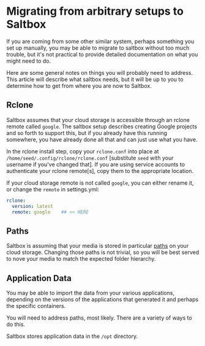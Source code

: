 # Migrating from arbitrary setups to Saltbox

If you are coming from some other similar system, perhaps something you set up manually, you may be able to migrate to saltbox without too much trouble, but it's not practical to provide detailed documentation on what you might need to do.

Here are some general notes on things you will probably need to address.  This article will describe what saltbox needs, but it will be up to you to determine how to get from where you are now to Saltbox.

## Rclone

Saltbox assumes that your cloud storage is accessible through an rclone remote called `google`.  The saltbox setup describes creating Google projects and so forth to support this, but if you already have this running somewhere, you have already done all that and can just use what you have.

In the rclone install step, copy your `rclone.conf` into place at `/home/seed/.config/rclone/rclone.conf` [substitute `seed` with your username if you've changed that].  If you are using service accounts to authenticate your rclone remote[s], copy them to the appropriate location.

If your cloud storage remote is not called `google`, you can either rename it, or change the `remote` in settings.yml:

```yml
rclone:
  version: latest
  remote: google    ## << HERE
```

## Paths

Saltbox is assuming that your media is stored in particular [paths](/saltbox/basics/paths.md) on your cloud storage.  Changing those paths is not trivial, so you will be best served to nove your media to match the expected folder hierarchy.

## Application Data

You may be able to import the data from your various applications, depending on the versions of the applications that generated it and perhaps the specific containers.

You will need to address paths, most likely.  There are a variety of ways to do this.

Saltbox stores application data in the `/opt` directory.
